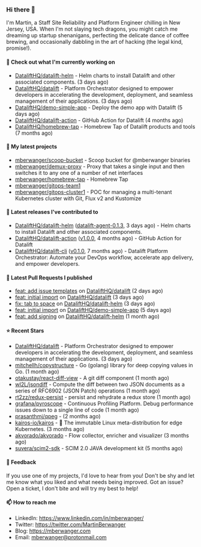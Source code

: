 ### Hi there 👋

I'm Martin, a Staff Site Reliability and Platform Engineer chilling in New Jersey, USA. When I'm not slaying tech dragons, you might catch me dreaming up startup shenanigans, perfecting the delicate dance of coffee brewing, and occasionally dabbling in the art of hacking (the legal kind, promise!). 

#### 👷 Check out what I'm currently working on

- [DataliftHQ/datalift-helm](https://github.com/DataliftHQ/datalift-helm) - Helm charts to install Datalift and other associated components. (3 days ago)
- [DataliftHQ/datalift](https://github.com/DataliftHQ/datalift) - Platform Orchestrator designed to empower developers in accelerating the development, deployment, and seamless management of their applications. (3 days ago)
- [DataliftHQ/demo-simple-app](https://github.com/DataliftHQ/demo-simple-app) - Deploy the demo app with Datalift (5 days ago)
- [DataliftHQ/datalift-action](https://github.com/DataliftHQ/datalift-action) - GitHub Action for Datalift (4 months ago)
- [DataliftHQ/homebrew-tap](https://github.com/DataliftHQ/homebrew-tap) - Homebrew Tap of Datalift products and tools (7 months ago)

#### 🌱 My latest projects

- [mberwanger/scoop-bucket](https://github.com/mberwanger/scoop-bucket) - Scoop bucket for @mberwanger binaries
- [mberwanger/demux-proxy](https://github.com/mberwanger/demux-proxy) - Proxy that takes a single input and then switches it to any one of a number of net interfaces
- [mberwanger/homebrew-tap](https://github.com/mberwanger/homebrew-tap) - Homebrew Tap
- [mberwanger/gitops-team1](https://github.com/mberwanger/gitops-team1)
- [mberwanger/gitops-cluster1](https://github.com/mberwanger/gitops-cluster1) - POC for managing a multi-tenant Kubernetes cluster with Git, Flux v2 and Kustomize

#### 🔭 Latest releases I've contributed to

- [DataliftHQ/datalift-helm](https://github.com/DataliftHQ/datalift-helm) ([datalift-agent-0.1.3](https://github.com/DataliftHQ/datalift-helm/releases/tag/datalift-agent-0.1.3), 3 days ago) - Helm charts to install Datalift and other associated components.
- [DataliftHQ/datalift-action](https://github.com/DataliftHQ/datalift-action) ([v1.0.0](https://github.com/DataliftHQ/datalift-action/releases/tag/v1.0.0), 4 months ago) - GitHub Action for Datalift
- [DataliftHQ/datalift-cli](https://github.com/DataliftHQ/datalift-cli) ([v0.1.0](https://github.com/DataliftHQ/datalift-cli/releases/tag/v0.1.0), 7 months ago) - Datalift Platform Orchestrator: Automate your DevOps workflow, accelerate app delivery, and empower developers.

#### 🔨 Latest Pull Requests I published

- [feat: add issue templates](https://github.com/DataliftHQ/datalift/pull/2) on [DataliftHQ/datalift](https://github.com/DataliftHQ/datalift) (2 days ago)
- [feat: initial import](https://github.com/DataliftHQ/datalift/pull/1) on [DataliftHQ/datalift](https://github.com/DataliftHQ/datalift) (3 days ago)
- [fix: tab to space](https://github.com/DataliftHQ/datalift-helm/pull/15) on [DataliftHQ/datalift-helm](https://github.com/DataliftHQ/datalift-helm) (3 days ago)
- [feat: initial import](https://github.com/DataliftHQ/demo-simple-app/pull/1) on [DataliftHQ/demo-simple-app](https://github.com/DataliftHQ/demo-simple-app) (5 days ago)
- [feat: add signing](https://github.com/DataliftHQ/datalift-helm/pull/5) on [DataliftHQ/datalift-helm](https://github.com/DataliftHQ/datalift-helm) (1 month ago)

#### ⭐ Recent Stars

- [DataliftHQ/datalift](https://github.com/DataliftHQ/datalift) - Platform Orchestrator designed to empower developers in accelerating the development, deployment, and seamless management of their applications. (3 days ago)
- [mitchellh/copystructure](https://github.com/mitchellh/copystructure) - Go (golang) library for deep copying values in Go. (1 month ago)
- [otakustay/react-diff-view](https://github.com/otakustay/react-diff-view) - A git diff component (1 month ago)
- [wI2L/jsondiff](https://github.com/wI2L/jsondiff) - Compute the diff between two JSON documents as a series of RFC6902 (JSON Patch) operations (1 month ago)
- [rt2zz/redux-persist](https://github.com/rt2zz/redux-persist) - persist and rehydrate a redux store (1 month ago)
- [grafana/pyroscope](https://github.com/grafana/pyroscope) - Continuous Profiling Platform. Debug performance issues down to a single line of code (1 month ago)
- [prasanthmj/qpeg](https://github.com/prasanthmj/qpeg) -  (2 months ago)
- [kairos-io/kairos](https://github.com/kairos-io/kairos) - :penguin: The immutable Linux meta-distribution for edge Kubernetes. (3 months ago)
- [akvorado/akvorado](https://github.com/akvorado/akvorado) - Flow collector, enricher and visualizer (3 months ago)
- [suvera/scim2-sdk](https://github.com/suvera/scim2-sdk) - SCIM 2.0 JAVA development kit (5 months ago)

#### 💬 Feedback

If you use one of my projects, I'd love to hear from you! Don't be shy and let me know what you liked and what needs being improved. Got an issue? Open a ticket, I don't bite and will try my best to help!

#### 📫 How to reach me

- LinkedIn: https://www.linkedin.com/in/mberwanger/
- Twitter: https://twitter.com/MartinBerwanger
- Blog: https://mberwanger.com
- Email: mberwanger@protonmail.com

